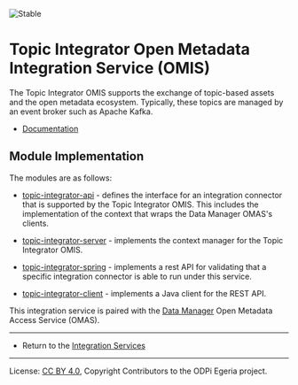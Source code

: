 <!-- SPDX-License-Identifier: CC-BY-4.0 -->
<!-- Copyright Contributors to the ODPi Egeria project 2020. -->

![Stable](../../../images/egeria-content-status-released.png#pagewidth)

# Topic Integrator Open Metadata Integration Service (OMIS)

The Topic Integrator OMIS supports the exchange of topic-based assets and the open metadata ecosystem.
Typically, these topics are managed by an event broker such as Apache Kafka.

* [Documentation](https://egeria-project.org/services/omis/topic-integrator/overview)

## Module Implementation

The modules are as follows:

* [topic-integrator-api](topic-integrator-api) - defines the interface for an integration
connector that is supported by the Topic Integrator OMIS.  This includes the implementation
of the context that wraps the Data Manager OMAS's clients.

* [topic-integrator-server](topic-integrator-server) - implements the context manager for
the Topic Integrator OMIS.

* [topic-integrator-spring](topic-integrator-spring) - implements a rest API for validating that a specific
integration connector is able to run under this service.

* [topic-integrator-client](topic-integrator-client) - implements a Java client for the REST API.


This integration service is paired with the [Data Manager](../../access-services/data-manager)
Open Metadata Access Service (OMAS).

----

* Return to the [Integration Services](..)

----
License: [CC BY 4.0](https://creativecommons.org/licenses/by/4.0/),
Copyright Contributors to the ODPi Egeria project.